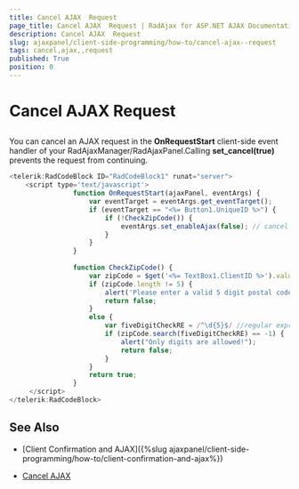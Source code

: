 ```yaml
---
title: Cancel AJAX  Request
page_title: Cancel AJAX  Request | RadAjax for ASP.NET AJAX Documentation
description: Cancel AJAX  Request
slug: ajaxpanel/client-side-programming/how-to/cancel-ajax--request
tags: cancel,ajax,,request
published: True
position: 0
---
```


# Cancel AJAX  Request



## 

You can cancel an AJAX request in the **OnRequestStart** client-side event handler of your RadAjaxManager/RadAjaxPanel.Calling **set_cancel(true)** prevents the request from continuing.

````JavaScript
<telerik:RadCodeBlock ID="RadCodeBlock1" runat="server">
	<script type='text/javascript'>
	            function OnRequestStart(ajaxPanel, eventArgs) {
	                var eventTarget = eventArgs.get_eventTarget();
	                if (eventTarget == "<%= Button1.UniqueID %>") {
	                    if (!CheckZipCode()) {
	                        eventArgs.set_enableAjax(false); // cancel the ajax request
	                    }
	                }
	            }
	
	            function CheckZipCode() {
	                var zipCode = $get('<%= TextBox1.ClientID %>').value;
	                if (zipCode.length != 5) {
	                    alert('Please enter a valid 5 digit postal code!');
	                    return false;
	                }
	                else {
	                    var fiveDigitCheckRE = /^\d{5}$/ //regular expression for checking a 5 digit number
	                    if (zipCode.search(fiveDigitCheckRE) == -1) {
	                        alert("Only digits are allowed!");
	                        return false;
	                    }
	                }
	                return true;
	            }
	 </script>
</telerik:RadCodeBlock>
````



## See Also

 * [Client Confirmation and AJAX]({%slug ajaxpanel/client-side-programming/how-to/client-confirmation-and-ajax%})

 * [Cancel AJAX](https://demos.telerik.com/aspnet-ajax/Ajax/Examples/Common/CancelAJAX/DefaultCS.aspx)
